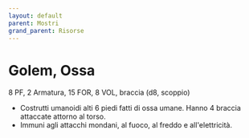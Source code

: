 ```yaml
---
layout: default
parent: Mostri
grand_parent: Risorse
---
```


# Golem, Ossa

8 PF, 2 Armatura, 15 FOR, 8 VOL, braccia (d8, scoppio)

- Costrutti umanoidi alti 6 piedi fatti di ossa umane. Hanno 4 braccia attaccate attorno al torso.
- Immuni agli attacchi mondani, al fuoco, al freddo e all'elettricità.